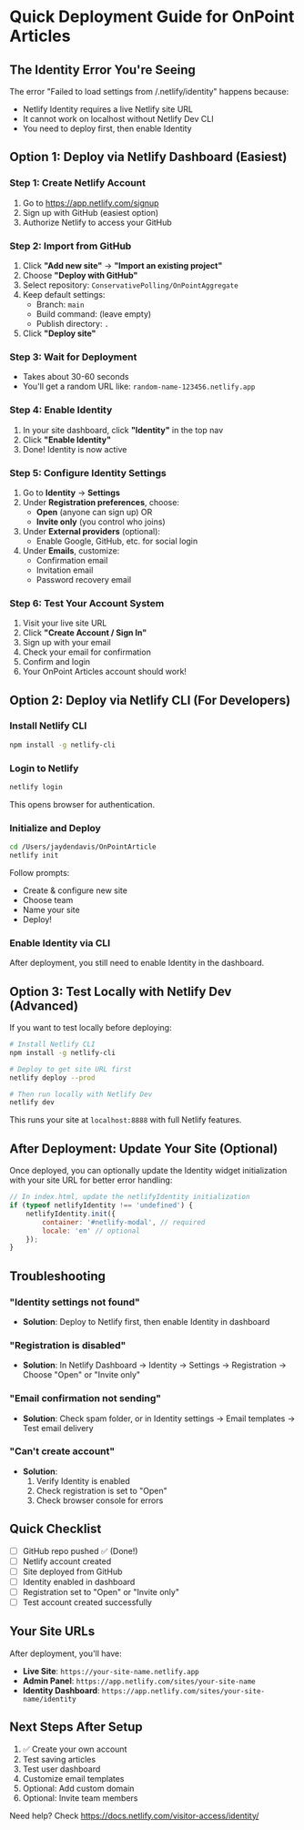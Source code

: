 # Quick Deployment Guide for OnPoint Articles

## The Identity Error You're Seeing

The error "Failed to load settings from /.netlify/identity" happens because:
- Netlify Identity requires a live Netlify site URL
- It cannot work on localhost without Netlify Dev CLI
- You need to deploy first, then enable Identity

## Option 1: Deploy via Netlify Dashboard (Easiest)

### Step 1: Create Netlify Account
1. Go to https://app.netlify.com/signup
2. Sign up with GitHub (easiest option)
3. Authorize Netlify to access your GitHub

### Step 2: Import from GitHub
1. Click **"Add new site"** → **"Import an existing project"**
2. Choose **"Deploy with GitHub"**
3. Select repository: `ConservativePolling/OnPointAggregate`
4. Keep default settings:
   - Branch: `main`
   - Build command: (leave empty)
   - Publish directory: `.`
5. Click **"Deploy site"**

### Step 3: Wait for Deployment
- Takes about 30-60 seconds
- You'll get a random URL like: `random-name-123456.netlify.app`

### Step 4: Enable Identity
1. In your site dashboard, click **"Identity"** in the top nav
2. Click **"Enable Identity"**
3. Done! Identity is now active

### Step 5: Configure Identity Settings
1. Go to **Identity** → **Settings**
2. Under **Registration preferences**, choose:
   - **Open** (anyone can sign up) OR
   - **Invite only** (you control who joins)
3. Under **External providers** (optional):
   - Enable Google, GitHub, etc. for social login
4. Under **Emails**, customize:
   - Confirmation email
   - Invitation email
   - Password recovery email

### Step 6: Test Your Account System
1. Visit your live site URL
2. Click **"Create Account / Sign In"**
3. Sign up with your email
4. Check your email for confirmation
5. Confirm and login
6. Your OnPoint Articles account should work!

## Option 2: Deploy via Netlify CLI (For Developers)

### Install Netlify CLI
```bash
npm install -g netlify-cli
```

### Login to Netlify
```bash
netlify login
```
This opens browser for authentication.

### Initialize and Deploy
```bash
cd /Users/jaydendavis/OnPointArticle
netlify init
```
Follow prompts:
- Create & configure new site
- Choose team
- Name your site
- Deploy!

### Enable Identity via CLI
After deployment, you still need to enable Identity in the dashboard.

## Option 3: Test Locally with Netlify Dev (Advanced)

If you want to test locally before deploying:

```bash
# Install Netlify CLI
npm install -g netlify-cli

# Deploy to get site URL first
netlify deploy --prod

# Then run locally with Netlify Dev
netlify dev
```

This runs your site at `localhost:8888` with full Netlify features.

## After Deployment: Update Your Site (Optional)

Once deployed, you can optionally update the Identity widget initialization with your site URL for better error handling:

```javascript
// In index.html, update the netlifyIdentity initialization
if (typeof netlifyIdentity !== 'undefined') {
    netlifyIdentity.init({
        container: '#netlify-modal', // required
        locale: 'en' // optional
    });
}
```

## Troubleshooting

### "Identity settings not found"
- **Solution**: Deploy to Netlify first, then enable Identity in dashboard

### "Registration is disabled"
- **Solution**: In Netlify Dashboard → Identity → Settings → Registration → Choose "Open" or "Invite only"

### "Email confirmation not sending"
- **Solution**: Check spam folder, or in Identity settings → Email templates → Test email delivery

### "Can't create account"
- **Solution**:
  1. Verify Identity is enabled
  2. Check registration is set to "Open"
  3. Check browser console for errors

## Quick Checklist

- [ ] GitHub repo pushed ✅ (Done!)
- [ ] Netlify account created
- [ ] Site deployed from GitHub
- [ ] Identity enabled in dashboard
- [ ] Registration set to "Open" or "Invite only"
- [ ] Test account created successfully

## Your Site URLs

After deployment, you'll have:
- **Live Site**: `https://your-site-name.netlify.app`
- **Admin Panel**: `https://app.netlify.com/sites/your-site-name`
- **Identity Dashboard**: `https://app.netlify.com/sites/your-site-name/identity`

## Next Steps After Setup

1. ✅ Create your own account
2. Test saving articles
3. Test user dashboard
4. Customize email templates
5. Optional: Add custom domain
6. Optional: Invite team members

Need help? Check https://docs.netlify.com/visitor-access/identity/
